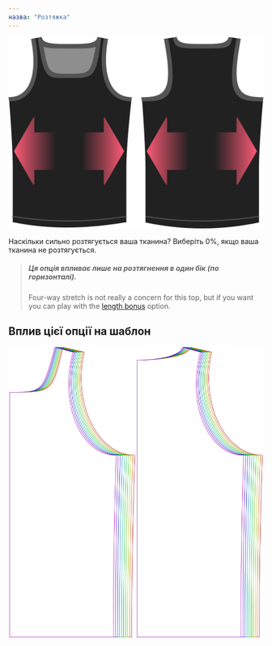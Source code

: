 ```yaml
---
назва: "Розтяжка"
---
```


![Опція коефіцієнта розтягування на Аароні](./stretchfactor.svg)

Наскільки сильно розтягується ваша тканина?  Виберіть 0%, якщо ваша тканина не розтягується.

> ##### Ця опція впливає лише на розтягнення в один бік (по горизонталі).
> 
> Four-way stretch is not really a concern for this top, but if you want you can play with the [length bonus](../lengthbonus) option.

## Вплив цієї опції на шаблон

![На цьому зображенні показано вплив цієї опції шляхом накладання декількох варіантів, які мають різне значення для цієї опції](aaron_stretchfactor_sample.svg "Вплив цієї опції на шаблон")
